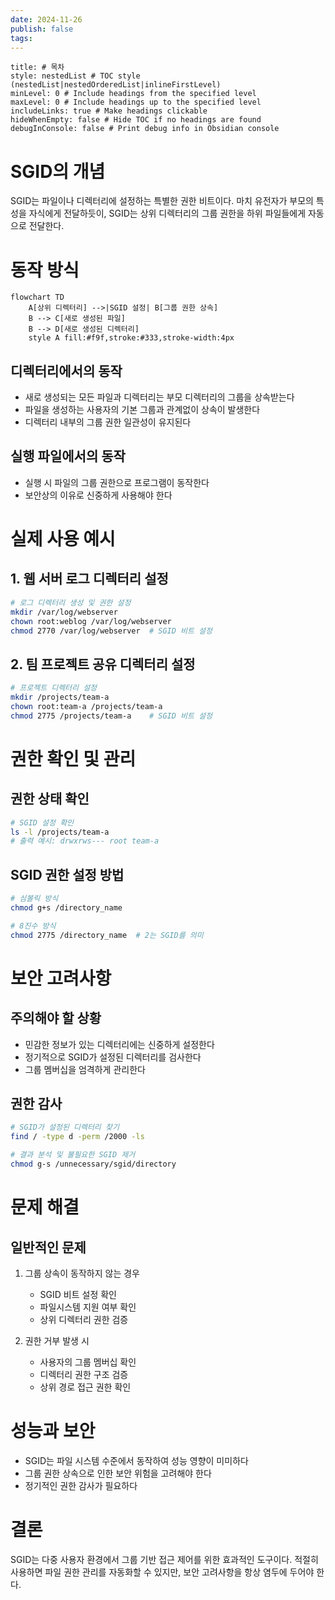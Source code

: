 ```yaml
---
date: 2024-11-26
publish: false
tags:
---
```

```table-of-contents
title: # 목차
style: nestedList # TOC style (nestedList|nestedOrderedList|inlineFirstLevel)
minLevel: 0 # Include headings from the specified level
maxLevel: 0 # Include headings up to the specified level
includeLinks: true # Make headings clickable
hideWhenEmpty: false # Hide TOC if no headings are found
debugInConsole: false # Print debug info in Obsidian console
```
# SGID의 개념
SGID는 파일이나 디렉터리에 설정하는 특별한 권한 비트이다. 마치 유전자가 부모의 특성을 자식에게 전달하듯이, SGID는 상위 디렉터리의 그룹 권한을 하위 파일들에게 자동으로 전달한다.

# 동작 방식

```mermaid
flowchart TD
    A[상위 디렉터리] -->|SGID 설정| B[그룹 권한 상속]
    B --> C[새로 생성된 파일]
    B --> D[새로 생성된 디렉터리]
    style A fill:#f9f,stroke:#333,stroke-width:4px
```

## 디렉터리에서의 동작
- 새로 생성되는 모든 파일과 디렉터리는 부모 디렉터리의 그룹을 상속받는다
- 파일을 생성하는 사용자의 기본 그룹과 관계없이 상속이 발생한다
- 디렉터리 내부의 그룹 권한 일관성이 유지된다

## 실행 파일에서의 동작
- 실행 시 파일의 그룹 권한으로 프로그램이 동작한다
- 보안상의 이유로 신중하게 사용해야 한다

# 실제 사용 예시

## 1. 웹 서버 로그 디렉터리 설정
```bash
# 로그 디렉터리 생성 및 권한 설정
mkdir /var/log/webserver
chown root:weblog /var/log/webserver
chmod 2770 /var/log/webserver  # SGID 비트 설정
```

## 2. 팀 프로젝트 공유 디렉터리 설정
```bash
# 프로젝트 디렉터리 설정
mkdir /projects/team-a
chown root:team-a /projects/team-a
chmod 2775 /projects/team-a    # SGID 비트 설정
```

# 권한 확인 및 관리

## 권한 상태 확인
```bash
# SGID 설정 확인
ls -l /projects/team-a
# 출력 예시: drwxrws--- root team-a
```

## SGID 권한 설정 방법
```bash
# 심볼릭 방식
chmod g+s /directory_name

# 8진수 방식
chmod 2775 /directory_name  # 2는 SGID를 의미
```

# 보안 고려사항

## 주의해야 할 상황
- 민감한 정보가 있는 디렉터리에는 신중하게 설정한다
- 정기적으로 SGID가 설정된 디렉터리를 검사한다
- 그룹 멤버십을 엄격하게 관리한다

## 권한 감사
```bash
# SGID가 설정된 디렉터리 찾기
find / -type d -perm /2000 -ls

# 결과 분석 및 불필요한 SGID 제거
chmod g-s /unnecessary/sgid/directory
```

# 문제 해결

## 일반적인 문제
1. 그룹 상속이 동작하지 않는 경우
   - SGID 비트 설정 확인
   - 파일시스템 지원 여부 확인
   - 상위 디렉터리 권한 검증

2. 권한 거부 발생 시
   - 사용자의 그룹 멤버십 확인
   - 디렉터리 권한 구조 검증
   - 상위 경로 접근 권한 확인

# 성능과 보안
- SGID는 파일 시스템 수준에서 동작하여 성능 영향이 미미하다
- 그룹 권한 상속으로 인한 보안 위험을 고려해야 한다
- 정기적인 권한 감사가 필요하다

# 결론
SGID는 다중 사용자 환경에서 그룹 기반 접근 제어를 위한 효과적인 도구이다. 적절히 사용하면 파일 권한 관리를 자동화할 수 있지만, 보안 고려사항을 항상 염두에 두어야 한다.